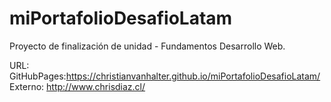 # miPortafolioDesafioLatam
Proyecto de finalización de unidad - Fundamentos Desarrollo Web.

URL:
GitHubPages:https://christianvanhalter.github.io/miPortafolioDesafioLatam/
Externo: http://www.chrisdiaz.cl/

